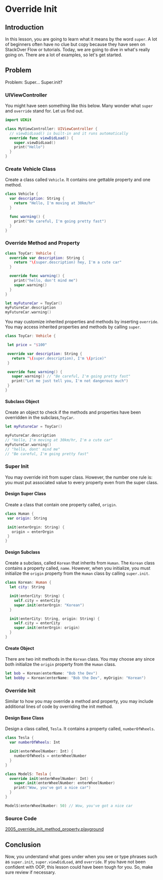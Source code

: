 # Override Init

## Introduction
In this lesson, you are going to learn what it means by the word `super`. A lot of beginners often have no clue but copy because they have seen on StackOver Flow or tutorials. Today, we are going to dive in what's really going on. There are a lot of examples, so let's get started.

## Problem
Problem: Super... Super.init?

### UIViewController
You might have seen something like this below. Many wonder what `super` and `override` stand for. Let us find out.

```swift
import UIKit

class MyViewController: UIViewController {
  // viewDidLoad() is built-in and it runs automatically
  override func viewDidLoad() {
    super.viewDidLoad()
    print("Hello")
  }
}
```
### Create Vehicle Class
Create a class called `Vehicle`. It contains one gettable property and one method.

```swift
class Vehicle {
  var description: String {
    return "Hello, I'm moving at 30km/hr"
  }

  func warning() {
    print("Be careful, I'm going pretty fast")
  }
}
```

### Override Method and Property
```swift
class ToyCar: Vehicle {
  override var description: String {
    return "\(super.description) hey, I'm a cute car"
  }

  override func warning() {
    print("hello, don't mind me")
    super.warning()
  }
}

let myFutureCar = ToyCar()
myFutureCar.description
myFutureCar.warning()
```

You may customize inherited properties and methods by inserting `override`.  You may access inherited properties and methods by calling `super`.

```swift
class ToyCar: Vehicle {

 let price = "$100"

 override var description: String {
   return "\(super.description), I'm \(price)"
 }

 override func warning() {
   super.warning() // "Be careful, I'm going pretty fast"
   print("Let me just tell you, I'm not dangerous much")
 }
}
```

#### Subclass Object
Create an object to check if the methods and properties have been overridden in the subclass,`ToyCar`.

```swift
let myFutureCar = ToyCar()

myFutureCar.description
// "Hello, I'm moving at 30km/hr, I'm a cute car"
myFutureCar.warning()
// "hello, dont' mind me"
// "Be careful, I'm going pretty fast"
```

### Super Init
You may override init from super class. However, the number one rule is: you must put associated value to every property even from the super class.

#### Design Super Class
Create a class that contain one property called, `origin`.

```swift
class Human {
 var origin: String

 init(enterOrgin: String) {
   origin = enterOrgin
 }
}
```
#### Design Subclass
Create a subclass, called `Korean` that inherits from `Human`. The `Korean` class contains a property called, `name`.  However, when you initialize, you must initialize the `origin` property from the `Human` class by calling `super.init`.

```swift
class Korean: Human {
  let city: String

  init(enterCity: String) {
    self.city = enterCity
    super.init(enterOrgin: "Korean")
  }

  init(enterCity: String, origin: String) {
    self.city = enterCity
    super.init(enterOrgin: origin)
  }
}
```
#### Create Object
There are two init methods in the `Korean` class. You may choose any since both initialize the `origin` property from the `Human` class.

```swift
let bob = Korean(enterName: "Bob the Dev")
let bobby = Korean(enterName: "Bob the Dev", myOrigin: "Korean")
```

### Override Init
Similar to how you may override a method and property, you may include additional lines of code by overriding the init method.

#### Design Base Class
Design a class called, `Tesla`. It contains a property called, `numberOfWheels`.

```swift
class Tesla {
  var numberOfWheels: Int

  init(enterWheelNumber: Int) {
    numberOfWheels = enterWheelNumber
  }
}

class ModelS: Tesla {
  override init(enterWheelNumber: Int) {
    super.init(enterWheelNumber: enterWheelNumber)
    print("Wow, you've got a nice car")
  }
}

ModelS(enterWheelNumber: 50) // Wow, you've got a nice car
```

### Source Code
[2005_override_init_method_property.playground](https://www.dropbox.com/sh/ij2zoiv26j2oriq/AAB--yW4-5OLaZNSPYjYAROOa?dl=0)


## Conclusion
Now, you understand what goes under when you see or type phrases such as `super.init`, `super.viewDidLoad`, and `override`. If you have not been confident with OOP, this lesson could have been tough for you. So, make sure review if necessary.
